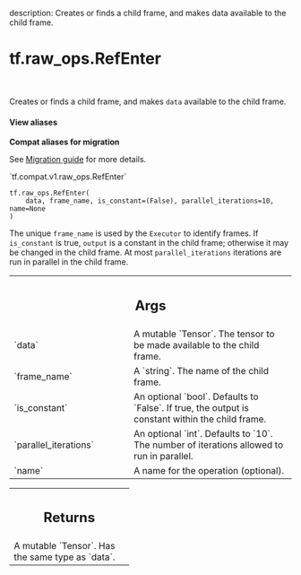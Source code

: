 description: Creates or finds a child frame, and makes data available to the child frame.

<div itemscope itemtype="http://developers.google.com/ReferenceObject">
<meta itemprop="name" content="tf.raw_ops.RefEnter" />
<meta itemprop="path" content="Stable" />
</div>

# tf.raw_ops.RefEnter

<!-- Insert buttons and diff -->

<table class="tfo-notebook-buttons tfo-api nocontent" align="left">

</table>



Creates or finds a child frame, and makes `data` available to the child frame.

<section class="expandable">
  <h4 class="showalways">View aliases</h4>
  <p>
<b>Compat aliases for migration</b>
<p>See
<a href="https://www.tensorflow.org/guide/migrate">Migration guide</a> for
more details.</p>
<p>`tf.compat.v1.raw_ops.RefEnter`</p>
</p>
</section>

<pre class="devsite-click-to-copy prettyprint lang-py tfo-signature-link">
<code>tf.raw_ops.RefEnter(
    data, frame_name, is_constant=(False), parallel_iterations=10, name=None
)
</code></pre>



<!-- Placeholder for "Used in" -->

The unique `frame_name` is used by the `Executor` to identify frames. If
`is_constant` is true, `output` is a constant in the child frame; otherwise
it may be changed in the child frame. At most `parallel_iterations` iterations
are run in parallel in the child frame.

<!-- Tabular view -->
 <table class="responsive fixed orange">
<colgroup><col width="214px"><col></colgroup>
<tr><th colspan="2"><h2 class="add-link">Args</h2></th></tr>

<tr>
<td>
`data`
</td>
<td>
A mutable `Tensor`.
The tensor to be made available to the child frame.
</td>
</tr><tr>
<td>
`frame_name`
</td>
<td>
A `string`. The name of the child frame.
</td>
</tr><tr>
<td>
`is_constant`
</td>
<td>
An optional `bool`. Defaults to `False`.
If true, the output is constant within the child frame.
</td>
</tr><tr>
<td>
`parallel_iterations`
</td>
<td>
An optional `int`. Defaults to `10`.
The number of iterations allowed to run in parallel.
</td>
</tr><tr>
<td>
`name`
</td>
<td>
A name for the operation (optional).
</td>
</tr>
</table>



<!-- Tabular view -->
 <table class="responsive fixed orange">
<colgroup><col width="214px"><col></colgroup>
<tr><th colspan="2"><h2 class="add-link">Returns</h2></th></tr>
<tr class="alt">
<td colspan="2">
A mutable `Tensor`. Has the same type as `data`.
</td>
</tr>

</table>

